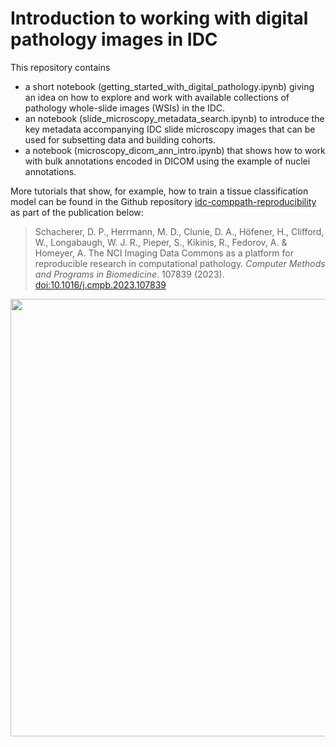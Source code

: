 # Introduction to working with digital pathology images in IDC
This repository contains 
* a short notebook (getting_started_with_digital_pathology.ipynb) giving an idea on how to explore and work with available collections of pathology whole-slide images (WSIs) in the IDC. 
* an notebook (slide_microscopy_metadata_search.ipynb) to introduce the key metadata accompanying IDC slide microscopy images that can be used for subsetting data and building cohorts.
* a notebook (microscopy_dicom_ann_intro.ipynb) that shows how to work with bulk annotations encoded in DICOM using the example of nuclei annotations. 

More tutorials that show, for example, how to train a tissue classification model can be found in the Github repository [idc-comppath-reproducibility](https://github.com/ImagingDataCommons/idc-comppath-reproducibility) as part of the publication below:

> Schacherer, D. P., Herrmann, M. D., Clunie, D. A., Höfener, H., Clifford, W., Longabaugh, W. J. R., Pieper, S., Kikinis, R., Fedorov, A. & Homeyer, A. The NCI Imaging Data Commons as a platform for reproducible research in computational pathology. _Computer Methods and Programs in Biomedicine_. 107839 (2023). [doi:10.1016/j.cmpb.2023.107839](https://doi.org/10.1016/j.cmpb.2023.107839)

<img src="IDCportal.png" width="700"/>
